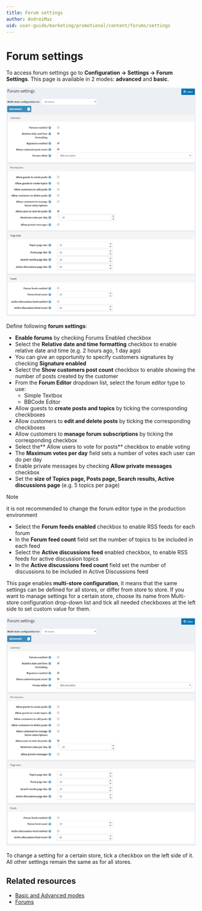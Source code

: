 ```yaml
---
title: Forum settings
author: AndreiMaz
uid: user-guide/marketing/promotional/content/forums/settings
---
```


# Forum settings

To access forum settings go to **Configuration -> Settings -> Forum Settings**. This page is available in 2 modes: **advanced** and **basic**.

![p1](_static/settings/Setting-Forum1.png)

Define following **forum settings**:

 - **Enable forums** by checking Forums Enabled checkbox
 - Select the **Relative date and time formatting** checkbox to enable relative date and time (e.g. 2 hours ago, 1 day ago)
 - You can give an opportunity to specify customers signatures by checking **Signature enabled**
 - Select the **Show customers post count** checkbox to enable showing the number of posts created by the customer
 - From the **Forum Editor** dropdown list, select the forum editor type to use:
   - Simple Textbox
   - BBCode Editor
 - Allow guests to **create posts and topics** by ticking the corresponding checkboxes
 - Allow customers to **edit and delete posts** by ticking the corresponding checkboxes
 - Allow customers to **manage forum subscriptions** by ticking the corresponding checkbox
 - Select the** Allow users to vote for posts** checkbox to enable voting
 - The **Maximum votes per day** field sets a number of votes each user can do per day
 - Enable private messages by checking **Allow private messages** checkbox
 - Set the **size of Topics page, Posts page, Search results, Active discussions page** (e.g. 5 topics per page)

  > [!NOTE]
  > it is not recommended to change the forum editor type in the production environment

 - Select the **Forum feeds enabled** checkbox to enable RSS feeds for each forum
 - In the **Forum feed count** field set the number of topics to be included in each feed
 - Select the **Active discussions feed** enabled checkbox, to enable RSS feeds for active discussion topics
 - In the **Active discussions feed count** field set the number of discussions to be included in Active Discussions feed

This page enables **multi-store configuration**, it means that the same settings can be defined for all stores, or differ from store to store. If you want to manage settings for a certain store, choose its name from Multi-store configuration drop-down list and tick all needed checkboxes at the left side to set custom value for them.

![p](_static/settings/Setting-Forum1.png)

To change a setting for a certain store, tick a checkbox on the left side of it. All other settings remain the same as for all stores.

## Related resources

 - [Basic and Advanced modes](xref:user-guide/configuring/nopcommerce-interface)
 - [Forums](xref:user-guide/marketing/promotional/content/forums/index)